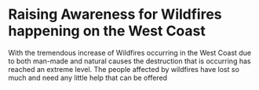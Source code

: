 # Raising Awareness for Wildfires happening on the West Coast

With the tremendous increase of Wildfires occurring in the West Coast due to both man-made and natural causes the destruction that is occurring has reached an extreme level. The people affected by wildfires have lost so much and need any little help that can be offered